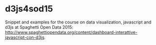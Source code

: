 # d3js4sod15
Snippet and examples for the course on data visualization, javascript and d3js at Spaghetti Open Data 2015: http://www.spaghettiopendata.org/content/dashboard-interattive-javascript-con-d3js.
